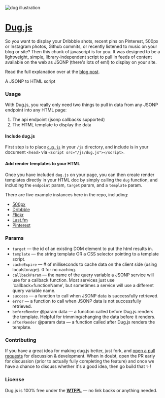 ![dog illustration](http://static.squarespace.com/static/51f546c1e4b007214005bd83/51f546c2e4b007214005bd8d/52f6e561e4b0e482df7b06fd/1392141497162/dug_new.png?format=1500w)

# [Dug.js](http://rog.ie/blog/dugjs-a-jsonp-to-html-script)

So you want to display your Dribbble shots, recent pins on Pinterest, 500px or Instagram photos, Github commits, or recently listened to music on your blog or site? Then this chunk of javascript is for you. It was designed to be a lightweight, simple, library-independent script to pull in feeds of content available on the web as JSONP (there's lots of em!) to display on your site.

Read the full explanation over at the [blog post](http://rog.ie/blog/dugjs-a-jsonp-to-html-script).

A JSONP to HTML script

### Usage

With Dug.js, you really only need two things to pull in data from any JSONP endpoint into any HTML page:

1. The api endpoint (jsonp callbacks supported)
2. The HTML template to display the data

#### Include dug.js

First step is to place [`dug.js`](dug.js) in your `/js` directory, and include is in your document `<head>` via `<script src="/js/dug.js"></script>`.

#### Add render templates to your HTML

Once you have included `dug.js` on your page, you can then create render templates directly in your HTML doc by simply calling the `dug` function, and including the `endpoint` param, `target` param, and a `template` param.

There are five example instances here in the repo, including:
- [500px](examples/500px.html)
- [Dribbble](examples/dribbble.html)
- [Flickr](examples/flickr.html)
- [Last.fm](examples/last.fm.html)
- [Pinterest](examples/pinterest.html)

### Params

- `target` — the id of an existing DOM element to put the html results in.
- `template` — the string template OR a CSS selector pointing to a template script.
- `cacheExpire` — # of milliseconds to cache data on the client side (using localstorage). 0 for no caching.
- `callbackParam` — the name of the query variable a JSONP service will use for a callback function. Most services just use 'callback=functionName', but sometimes a service will use a different query variable name.
- `success` — a function to call when JSONP data is successfully retrieved.
- `error` — a function to call when JSONP data is not successfully retrieved.
- `beforeRender` @param data — a function called before Dug.js renders the template. Helpful for trimming/changing the data before it renders.
- `afterRender` @param data — a function called after Dug.js renders the template.

### Contributing

If you have a great idea for making dug.js better, just fork, and [open a pull requests](pulls) for discussion & development. When in doubt, open the PR early for discussion (prior to actually fully completing the feature) and once we have a chance to discuss whether it's a good idea, then go build that :sparkles:!

### License

Dug.js is 100% free under the **[WTFPL](http://en.wikipedia.org/wiki/WTFPL)** — no link backs or anything needed.
